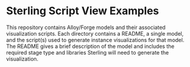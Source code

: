 # Sterling Script View Examples

This repository contains Alloy/Forge models and their associated visualization
scripts. Each directory contains a README, a single model, and the script(s) used to
generate instance visualizations for that model. The README gives a brief description
of the model and includes the required stage type and libraries Sterling will need 
to generate the visualization.
